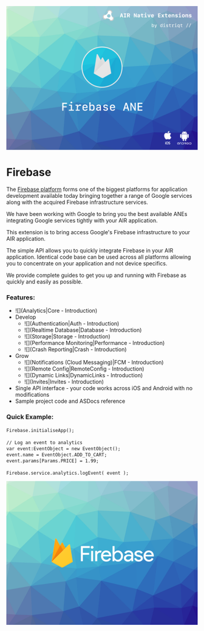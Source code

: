 
![](images/hero.png)


# Firebase

The [Firebase platform](https://firebase.google.com) forms one of the biggest 
platforms for application development available today bringing together a range 
of Google services along with the acquired Firebase infrastructure services.

We have been working with Google to bring you the best available ANEs 
integrating Google services tightly with your AIR application.

This extension is to bring access Google's Firebase infrastructure to your AIR application.

The simple API allows you to quickly integrate Firebase in your AIR application. 
Identical code base can be used across all platforms allowing you to concentrate 
on your application and not device specifics.

We provide complete guides to get you up and running with Firebase as quickly and easily as possible.


### Features:

- ![](Analytics|Core - Introduction)
- Develop
	- ![](Authentication|Auth - Introduction)
	- ![](Realtime Database|Database - Introduction)
	- ![](Storage|Storage - Introduction)
	- ![](Performance Monitoring|Performance - Introduction)
	- ![](Crash Reporting|Crash - Introduction)
- Grow
	- ![](Notifications (Cloud Messaging)|FCM - Introduction)
	- ![](Remote Config|RemoteConfig - Introduction)
	- ![](Dynamic Links|DynamicLinks - Introduction)
	- ![](Invites|Invites - Introduction)
- Single API interface - your code works across iOS and Android with no modifications
- Sample project code and ASDocs reference


### Quick Example: 

```as3
Firebase.initialiseApp();

// Log an event to analytics
var event:EventObject = new EventObject();
event.name = EventObject.ADD_TO_CART;
event.params[Params.PRICE] = 1.99;

Firebase.service.analytics.logEvent( event );
```



![](images/promo.png)

